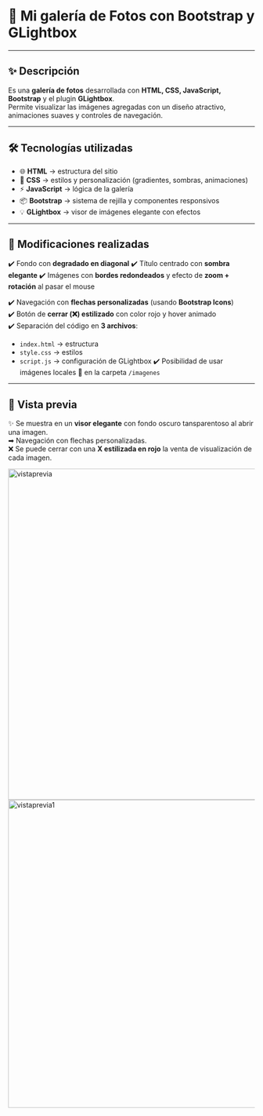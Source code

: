 # 📸 Mi galería de Fotos con Bootstrap y GLightbox  

---

## ✨ Descripción  
Es una **galería de fotos** desarrollada con **HTML, CSS, JavaScript, Bootstrap** y el plugin **GLightbox**.  
Permite visualizar las imágenes agregadas con un diseño atractivo, animaciones suaves y controles de navegación.  

---

## 🛠️ Tecnologías utilizadas  
- 🌐 **HTML** → estructura del sitio  
- 🎨 **CSS** → estilos y personalización (gradientes, sombras, animaciones)  
- ⚡ **JavaScript** → lógica de la galería  
- 📦 **Bootstrap** → sistema de rejilla y componentes responsivos  
- 💡 **GLightbox** → visor de imágenes elegante con efectos  

---

## 🔧 Modificaciones realizadas  
✔️ Fondo con **degradado en diagonal** 
✔️ Título centrado con **sombra elegante** 
✔️ Imágenes con **bordes redondeados** y efecto de **zoom + rotación** al pasar el mouse 

✔️ Navegación con **flechas personalizadas** (usando **Bootstrap Icons**)  
✔️ Botón de **cerrar (❌) estilizado** con color rojo y hover animado  
✔️ Separación del código en **3 archivos**:  
   - `index.html` → estructura  
   - `style.css` → estilos  
   - `script.js` → configuración de GLightbox
✔️ Posibilidad de usar imágenes locales 📂 en la carpeta `/imagenes`  

---

## 🎨 Vista previa  
✨ Se muestra en un **visor elegante** con fondo oscuro tansparentoso al abrir una imagen.  
➡ Navegación con flechas personalizadas.  
❌ Se puede cerrar con una **X estilizada en rojo** la venta de visualización de cada imagen.

<img width="1365" height="675" alt="vistaprevia" src="https://github.com/user-attachments/assets/857469df-4716-4184-8c5c-e35d7d3ae454" />


<img width="1365" height="628" alt="vistaprevia1" src="https://github.com/user-attachments/assets/561f2e55-6748-48c7-9631-c04f45b4cac1" />

